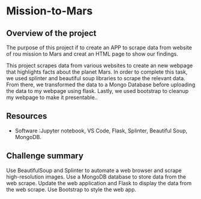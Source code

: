 # Mission-to-Mars

## Overview of the project


The purpose of this project if to create an APP to scrape data from website of rou mission to Mars and creat an HTML page to show our findings.

This project scrapes data from various websites to create an new webpage that highlights facts about the planet Mars. In order to complete this task, we used splinter and beautiful soup libraries to scrape the relevant data. From there, we transformed the data to a Mongo Database before uploading the data to my webpage using flask. Lastly, we used bootstrap to cleanup my webpage to make it presentable..

## Resources
- Software :Jupyter notebook, VS Code, Flask, Splinter, Beautiful Soup, MongoDB.

## Challenge summary

Use BeautifulSoup and Splinter to automate a web browser and scrape high-resolution images. Use a MongoDB database to store data from the web scrape. Update the web application and Flask to display the data from the web scrape. Use Bootstrap to style the web app.
